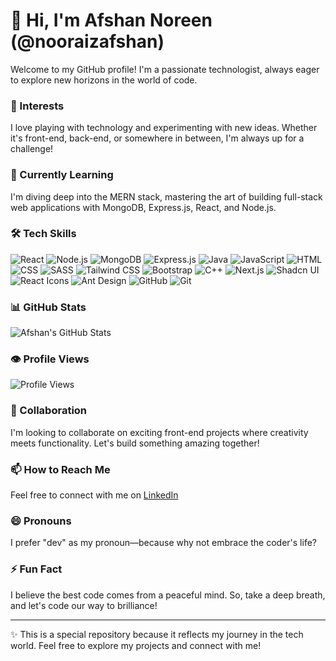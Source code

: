 # 👋 Hi, I'm Afshan Noreen (@nooraizafshan)

Welcome to my GitHub profile! I'm a passionate technologist, always eager to explore new horizons in the world of code.

### 👀 Interests
I love playing with technology and experimenting with new ideas. Whether it's front-end, back-end, or somewhere in between, I'm always up for a challenge!

### 🌱 Currently Learning
I'm diving deep into the MERN stack, mastering the art of building full-stack web applications with MongoDB, Express.js, React, and Node.js.

### 🛠 Tech Skills
![React](https://img.shields.io/badge/-React-61DAFB?logo=react&logoColor=white&style=flat-square)
![Node.js](https://img.shields.io/badge/-Node.js-339933?logo=node.js&logoColor=white&style=flat-square)
![MongoDB](https://img.shields.io/badge/-MongoDB-47A248?logo=mongodb&logoColor=white&style=flat-square)
![Express.js](https://img.shields.io/badge/-Express.js-000000?logo=express&logoColor=white&style=flat-square)
![Java](https://img.shields.io/badge/-Java-007396?logo=java&logoColor=white&style=flat-square)
![JavaScript](https://img.shields.io/badge/-JavaScript-F7DF1E?logo=javascript&logoColor=black&style=flat-square)
![HTML](https://img.shields.io/badge/-HTML5-E34F26?logo=html5&logoColor=white&style=flat-square)
![CSS](https://img.shields.io/badge/-CSS3-1572B6?logo=css3&logoColor=white&style=flat-square)
![SASS](https://img.shields.io/badge/-SASS-CC6699?logo=sass&logoColor=white&style=flat-square)
![Tailwind CSS](https://img.shields.io/badge/-Tailwind_CSS-38B2AC?logo=tailwind-css&logoColor=white&style=flat-square)
![Bootstrap](https://img.shields.io/badge/-Bootstrap-7952B3?logo=bootstrap&logoColor=white&style=flat-square)
![C++](https://img.shields.io/badge/-C++-00599C?logo=cplusplus&logoColor=white&style=flat-square)
![Next.js](https://img.shields.io/badge/-Next.js-000000?logo=nextdotjs&logoColor=white&style=flat-square)
![Shadcn UI](https://img.shields.io/badge/-Shadcn_UI-5B21B6?logo=webstorm&logoColor=white&style=flat-square)
![React Icons](https://img.shields.io/badge/-React%20Icons-61DAFB?logo=react&logoColor=white&style=flat-square)
![Ant Design](https://img.shields.io/badge/-Ant%20Design-0170FE?logo=ant-design&logoColor=white&style=flat-square)
![GitHub](https://img.shields.io/badge/-GitHub-181717?logo=github&logoColor=white&style=flat-square)
![Git](https://img.shields.io/badge/-Git-F05032?logo=git&logoColor=white&style=flat-square)

### 📊 GitHub Stats
![Afshan's GitHub Stats](https://github-readme-stats.vercel.app/api?username=nooraizafshan&show_icons=true&theme=radical)

### 👁️ Profile Views
![Profile Views](https://komarev.com/ghpvc/?username=nooraizafshan&style=flat-square)

### 💞️ Collaboration
I'm looking to collaborate on exciting front-end projects where creativity meets functionality. Let's build something amazing together!

### 📫 How to Reach Me
Feel free to connect with me on [LinkedIn](https://www.linkedin.com/in/afshan-noreen-6185a5280?utm_source=share&utm_campaign=share_via&utm_content=profile&utm_medium=ios_app )

### 😄 Pronouns
I prefer "dev" as my pronoun—because why not embrace the coder's life?

### ⚡ Fun Fact
I believe the best code comes from a peaceful mind. So, take a deep breath, and let's code our way to brilliance!

---

✨ This is a special repository because it reflects my journey in the tech world. Feel free to explore my projects and connect with me! 

